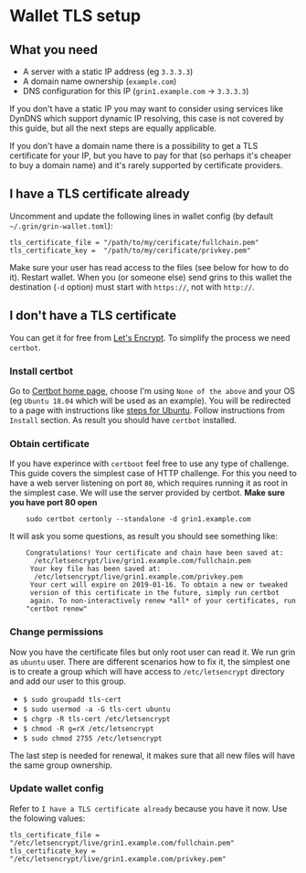 # Wallet TLS setup

## What you need
* A server with a static IP address (eg `3.3.3.3`)
* A domain name ownership (`example.com`)
* DNS configuration for this IP (`grin1.example.com` -> `3.3.3.3`)

If you don't have a static IP you may want to consider using services like DynDNS which support dynamic IP resolving, this case is not covered by this guide, but all the next steps are equally applicable.

If you don't have a domain name there is a possibility to get a TLS certificate for your IP, but you have to pay for that (so perhaps it's cheaper to buy a domain name) and it's rarely supported by certificate providers.

## I have a TLS certificate already
Uncomment and update the following lines in wallet config (by default `~/.grin/grin-wallet.toml`):

```
tls_certificate_file = "/path/to/my/cerificate/fullchain.pem"
tls_certificate_key =  "/path/to/my/cerificate/privkey.pem"
```

Make sure your user has read access to the files (see below for how to do it). Restart wallet. When you (or someone else) send grins to this wallet the destination (`-d` option) must start with `https://`, not with `http://`.

## I don't have a TLS certificate
You can get it for free from [Let's Encrypt](https://letsencrypt.org/). To simplify the process we need `certbot`.

### Install certbot
Go to [Certbot home page](https://certbot.eff.org/), choose I'm using `None of the above` and your OS (eg `Ubuntu 18.04` which will be used as an example). You will be redirected to a page with instructions like [steps for Ubuntu](https://certbot.eff.org/lets-encrypt/ubuntubionic-other). Follow instructions from `Install` section. As result you should have `certbot` installed.

### Obtain certificate
If you have experince with `certboot` feel free to use any type of challenge. This guide covers the simplest case of HTTP challenge. For this you need to have a web server listening on port `80`, which requires running it as root in the simplest case. We will use the server provided by certbot. **Make sure you have port 80 open**

```
	sudo certbot certonly --standalone -d grin1.example.com
```

It will ask you some questions, as result you should see something like:

```
 	Congratulations! Your certificate and chain have been saved at:
 	  /etc/letsencrypt/live/grin1.example.com/fullchain.pem
 	 Your key file has been saved at:
 	  /etc/letsencrypt/live/grin1.example.com/privkey.pem
 	 Your cert will expire on 2019-01-16. To obtain a new or tweaked
 	 version of this certificate in the future, simply run certbot
 	 again. To non-interactively renew *all* of your certificates, run
 	"certbot renew"
```

### Change permissions
Now you have the certificate files but only root user can read it. We run grin as `ubuntu` user. There are different scenarios how to fix it, the simplest one is to create a group which will have access to `/etc/letsencrypt` directory and add our user to this group.

* `$ sudo groupadd tls-cert`
* `$ sudo usermod -a -G tls-cert ubuntu`
* `$ chgrp -R tls-cert /etc/letsencrypt`
* `$ chmod -R g=rX /etc/letsencrypt`
* `$ sudo chmod 2755 /etc/letsencrypt`

The last step is needed for renewal, it makes sure that all new files will have the same group ownership.

### Update wallet config
Refer to `I have a TLS certificate already` because you have it now. Use the folowing values:

```
tls_certificate_file = "/etc/letsencrypt/live/grin1.example.com/fullchain.pem"
tls_certificate_key =  "/etc/letsencrypt/live/grin1.example.com/privkey.pem"
```

